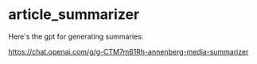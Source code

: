 # article_summarizer

Here's the gpt for generating summaries:

https://chat.openai.com/g/g-CTM7m61Rh-annenberg-media-summarizer
